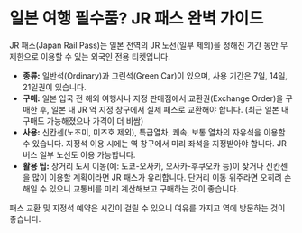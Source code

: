# 일본 여행 필수품? JR 패스 완벽 가이드

JR 패스(Japan Rail Pass)는 일본 전역의 JR 노선(일부 제외)을 정해진 기간 동안 무제한으로 이용할 수 있는 외국인 전용 티켓입니다.

* **종류:** 일반석(Ordinary)과 그린석(Green Car)이 있으며, 사용 기간은 7일, 14일, 21일권이 있습니다.
* **구매:** 일본 입국 전 해외 여행사나 지정 판매점에서 교환권(Exchange Order)을 구매한 후, 일본 내 JR 역 지정 창구에서 실제 패스로 교환해야 합니다. (최근 일본 내 구매도 가능해졌으나 가격이 더 비쌈)
* **사용:** 신칸센(노조미, 미즈호 제외), 특급열차, 쾌속, 보통 열차의 자유석을 이용할 수 있습니다. 지정석 이용 시에는 역 창구에서 미리 좌석을 지정받아야 합니다. JR 버스 일부 노선도 이용 가능합니다.
* **활용 팁:** 장거리 도시 이동(예: 도쿄-오사카, 오사카-후쿠오카 등)이 잦거나 신칸센을 많이 이용할 계획이라면 JR 패스가 유리합니다. 단거리 이동 위주라면 오히려 손해일 수 있으니 교통비를 미리 계산해보고 구매하는 것이 좋습니다.

패스 교환 및 지정석 예약은 시간이 걸릴 수 있으니 여유를 가지고 역에 방문하는 것이 좋습니다.